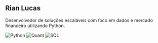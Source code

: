 Rian Lucas
---
Desenvolvedor de soluções escaláveis com foco em dados e mercado financeiro utilizando Python.

![Python](https://img.shields.io/badge/Python-3776AB?style=flat&logo=python&logoColor=white)
![Quant](https://img.shields.io/badge/Quant_Student-4B8BBE?style=flat&logo=graphql&logoColor=white)
![SQL](https://img.shields.io/badge/SQL-4479A1?style=flat&logo=sqlite&logoColor=white)















